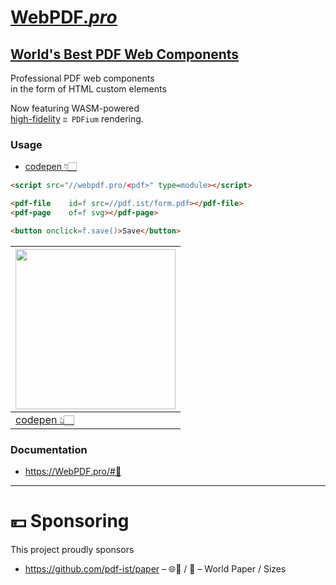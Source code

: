 # [Web**PDF**.*pro*](//WebPDF.pro)

## [World's Best PDF Web Components](https://WebPDF.pro)

Professional PDF web components<br>
in the form of HTML custom elements

Now featuring WASM-powered<br>
[high-fidelity](https://github.com/pdf-ist/WebPDF/discussions) `♊ PDFium` rendering.


### Usage

* [codepen 👇🏻](https://codepen.io/webpdf/pen/jOwwYYM?editors=1000)

```html
<script src="//webpdf.pro/<pdf>" type=module></script>

<pdf-file    id=f src=//pdf.ist/form.pdf></pdf-file>
<pdf-page    of=f svg></pdf-page>

<button onclick=f.save()>Save</button>
```

| [<img width=256 src=https://user-images.githubusercontent.com/27027/121008307-d1fa5880-c7cd-11eb-99fa-f01a1f4da73c.png>](https://codepen.io/webpdf/pen/jOwwYYM?editors=1000) |
| - |
| [codepen 👆🏻](https://codepen.io/webpdf/pen/jOwwYYM?editors=1000) |


### Documentation

* https://WebPDF.pro/#📖


---

# 💴 Sponsoring

This project proudly sponsors

* https://github.com/pdf-ist/paper – 🌐📄 / 📏 – World Paper / Sizes
